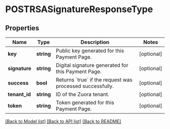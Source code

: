 # POSTRSASignatureResponseType

## Properties
Name | Type | Description | Notes
------------ | ------------- | ------------- | -------------
**key** | **string** | Public key generated for this Payment Page. | [optional] 
**signature** | **string** | Digital signature generated for this Payment Page. | [optional] 
**success** | **bool** | Returns &#x60;true&#x60; if the request was processed successfully. | [optional] 
**tenant_id** | **string** | ID of the Zuora tenant. | [optional] 
**token** | **string** | Token generated for this Payment Page. | [optional] 

[[Back to Model list]](../README.md#documentation-for-models) [[Back to API list]](../README.md#documentation-for-api-endpoints) [[Back to README]](../README.md)



